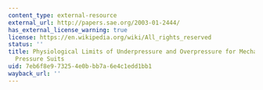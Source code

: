 ```yaml
---
content_type: external-resource
external_url: http://papers.sae.org/2003-01-2444/
has_external_license_warning: true
license: https://en.wikipedia.org/wiki/All_rights_reserved
status: ''
title: Physiological Limits of Underpressure and Overpressure for Mechanical Counter
  Pressure Suits
uid: 7eb6f8e9-7325-4e0b-bb7a-6e4c1edd1bb1
wayback_url: ''
---
```

